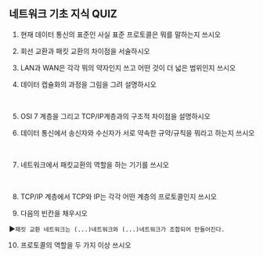 ## 네트워크 기초 지식 QUIZ

1. 현재 데이터 통신의 표준인 사실 표준 프로토콜은 뭐를 말하는지 쓰시오



2. 회선 교환과 패킷 교환의 차이점을 서술하시오



3. LAN과 WAN은 각각 뭐의 약자인지 쓰고 어떤 것이 더 넓은 범위인지 쓰시오



4. 데이터 캡슐화의 과정을 그림을 그려 설명하시오

​		

5. OSI 7 계층을 그리고 TCP/IP계층과의 구조적 차이점을 설명하시오



6. 데이터 통신에서 송신자와 수신자가 서로 약속한 규약/규칙을 뭐라고 하는지 쓰시오

​		

7. 네트워크에서 패킷교환의 역할을 하는 기기를 쓰시오

​		

8. TCP/IP 계층에서 TCP와 IP는 각각 어떤 계층의 프로토콜인지 쓰시오



9. 다음의 빈칸을 채우시오

:arrow_forward:`패킷 교환 네트워크는 (...)네트워크와 (...)네트워크가 조합되어 만들어진다.`



10. 프로토콜의 역할을 두 가지 이상 쓰시오

